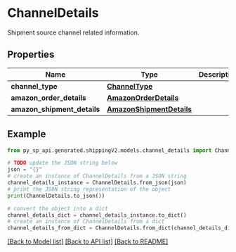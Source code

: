 # ChannelDetails

Shipment source channel related information.

## Properties

Name | Type | Description | Notes
------------ | ------------- | ------------- | -------------
**channel_type** | [**ChannelType**](ChannelType.md) |  | 
**amazon_order_details** | [**AmazonOrderDetails**](AmazonOrderDetails.md) |  | [optional] 
**amazon_shipment_details** | [**AmazonShipmentDetails**](AmazonShipmentDetails.md) |  | [optional] 

## Example

```python
from py_sp_api.generated.shippingV2.models.channel_details import ChannelDetails

# TODO update the JSON string below
json = "{}"
# create an instance of ChannelDetails from a JSON string
channel_details_instance = ChannelDetails.from_json(json)
# print the JSON string representation of the object
print(ChannelDetails.to_json())

# convert the object into a dict
channel_details_dict = channel_details_instance.to_dict()
# create an instance of ChannelDetails from a dict
channel_details_from_dict = ChannelDetails.from_dict(channel_details_dict)
```
[[Back to Model list]](../README.md#documentation-for-models) [[Back to API list]](../README.md#documentation-for-api-endpoints) [[Back to README]](../README.md)


